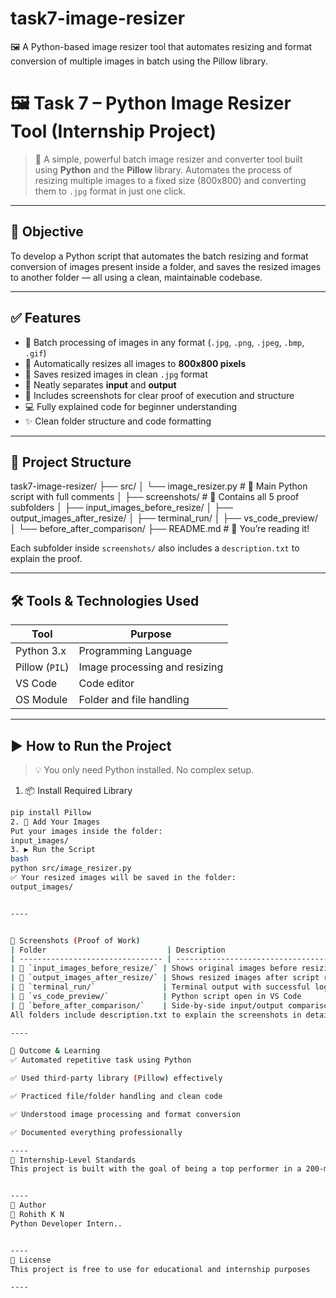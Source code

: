 # task7-image-resizer
🖼️ A Python-based image resizer tool that automates resizing and format conversion of multiple images in batch using the Pillow library.

# 🖼️ Task 7 – Python Image Resizer Tool (Internship Project)

> 🔧 A simple, powerful batch image resizer and converter tool built using **Python** and the **Pillow** library. Automates the process of resizing multiple images to a fixed size (800x800) and converting them to `.jpg` format in just one click.

---

## 🚀 Objective

To develop a Python script that automates the batch resizing and format conversion of images present inside a folder, and saves the resized images to another folder — all using a clean, maintainable codebase.

---

## ✅ Features

- 🔁 Batch processing of images in any format (`.jpg`, `.png`, `.jpeg`, `.bmp`, `.gif`)
- 📐 Automatically resizes all images to **800x800 pixels**
- 💾 Saves resized images in clean `.jpg` format
- 📂 Neatly separates **input** and **output**
- 📸 Includes screenshots for clear proof of execution and structure
- 💻 Fully explained code for beginner understanding
- ✨ Clean folder structure and code formatting

---


## 📂 Project Structure

task7-image-resizer/
├── src/
│ └── image_resizer.py # 🔹 Main Python script with full comments
│
├── screenshots/ # 🔹 Contains all 5 proof subfolders
│ ├── input_images_before_resize/
│ ├── output_images_after_resize/
│ ├── terminal_run/
│ ├── vs_code_preview/
│ └── before_after_comparison/
├── README.md # 📘 You’re reading it!

Each subfolder inside `screenshots/` also includes a `description.txt` to explain the proof.

---

## 🛠️ Tools & Technologies Used

| Tool          | Purpose                        |
|---------------|--------------------------------|
| Python 3.x     | Programming Language           |
| Pillow (`PIL`) | Image processing and resizing  |
| VS Code        | Code editor                    |
| OS Module      | Folder and file handling       |

---

## ▶️ How to Run the Project

> 💡 You only need Python installed. No complex setup.
1. 📦 Install Required Library
```bash
pip install Pillow
2. 📂 Add Your Images
Put your images inside the folder:
input_images/
3. ▶️ Run the Script
bash
python src/image_resizer.py
✅ Your resized images will be saved in the folder:
output_images/


----


📸 Screenshots (Proof of Work)
| Folder                           | Description                            |
| -------------------------------- | -------------------------------------- |
| 📁 `input_images_before_resize/` | Shows original images before resizing  |
| 📁 `output_images_after_resize/` | Shows resized images after script runs |
| 📁 `terminal_run/`               | Terminal output with successful logs   |
| 📁 `vs_code_preview/`            | Python script open in VS Code          |
| 📁 `before_after_comparison/`    | Side-by-side input/output comparison   |
All folders include description.txt to explain the screenshots in detail.

----

🎯 Outcome & Learning
✅ Automated repetitive task using Python

✅ Used third-party library (Pillow) effectively

✅ Practiced file/folder handling and clean code

✅ Understood image processing and format conversion

✅ Documented everything professionally

----
💼 Internship-Level Standards
This project is built with the goal of being a top performer in a 200-member internship. It includes proof, automation, clear code, and structured documentation that meets the expectations of a production-ready mini tool.


----
🙌 Author
👤 Rohith K N
Python Developer Intern..


----
📝 License
This project is free to use for educational and internship purposes

----
